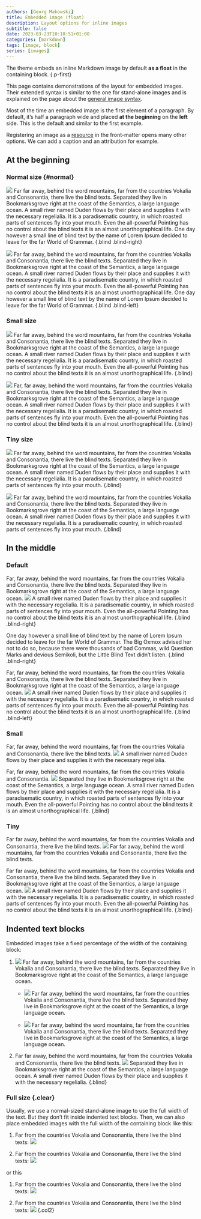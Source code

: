 ```yaml
---
authors: [Georg Makowski]
title: Embedded image (float)
description: Layout options for inline images
subtitle: false
date: 2023-03-23T10:10:51+01:00 
categories: [markdown]
tags: [image, block]
series: [images]
---
```


The theme embeds an inline Markdown image by default **as a float** in the containing block.
{.p-first}
<!--more-->

This page contains demonstrations of the layout for embedded images. Their extended syntax is similar to the one for stand-alone images and is explained on the page about the [general image syntax](https://perplex.desider.at/doc/basic/image/syntax).

Most of the time an embedded image is the first element of a paragraph. By default, it’s half a paragraph wide and placed **at the beginning** on the **left** side. This is the default and similar to the first example.

Registering an image as a [resource](https://perplex.desider.at/doc/intro/workflow/resources) in the front-matter opens many other options. We can add a caption and an attribution for example.

## At the beginning

### Normal size {#normal}

![](img-normal) Far far away, behind the word mountains, far from the countries Vokalia and Consonantia, there live the blind texts. Separated they live in Bookmarksgrove right at the coast of the Semantics, a large language ocean. A small river named Duden flows by their place and supplies it with the necessary regelialia. It is a paradisematic country, in which roasted parts of sentences fly into your mouth. Even the all-powerful Pointing has no control about the blind texts it is an almost unorthographical life. One day however a small line of blind text by the name of Lorem Ipsum decided to leave for the far World of Grammar.
{.blind .blind-right}

![](img-normal?posh=right) Far far away, behind the word mountains, far from the countries Vokalia and Consonantia, there live the blind texts. Separated they live in Bookmarksgrove right at the coast of the Semantics, a large language ocean. A small river named Duden flows by their place and supplies it with the necessary regelialia. It is a paradisematic country, in which roasted parts of sentences fly into your mouth. Even the all-powerful Pointing has no control about the blind texts it is an almost unorthographical life. One day however a small line of blind text by the name of Lorem Ipsum decided to leave for the far World of Grammar.
{.blind .blind-left}

### Small size

![](img-small?size=small) Far far away, behind the word mountains, far from the countries Vokalia and Consonantia, there live the blind texts. Separated they live in Bookmarksgrove right at the coast of the Semantics, a large language ocean. A small river named Duden flows by their place and supplies it with the necessary regelialia. It is a paradisematic country, in which roasted parts of sentences fly into your mouth. Even the all-powerful Pointing has no control about the blind texts it is an almost unorthographical life.
{.blind}

![](img-small?posh=right&size=small) Far, far away, behind the word mountains, far from the countries Vokalia and Consonantia, there live the blind texts. Separated they live in Bookmarksgrove right at the coast of the Semantics, a large language ocean. A small river named Duden flows by their place and supplies it with the necessary regelialia. It is a paradisematic country, in which roasted parts of sentences fly into your mouth. Even the all-powerful Pointing has no control about the blind texts it is an almost unorthographical life.
{.blind}

### Tiny size

![](img-tiny?s=tiny) Far far away, behind the word mountains, far from the countries Vokalia and Consonantia, there live the blind texts. Separated they live in Bookmarksgrove right at the coast of the Semantics, a large language ocean. A small river named Duden flows by their place and supplies it with the necessary regelialia. It is a paradisematic country, in which roasted parts of sentences fly into your mouth.
{.blind}

![](img-tiny?s=tiny&ph=right) Far far away, behind the word mountains, far from the countries Vokalia and Consonantia, there live the blind texts. Separated they live in Bookmarksgrove right at the coast of the Semantics, a large language ocean. A small river named Duden flows by their place and supplies it with the necessary regelialia. It is a paradisematic country, in which roasted parts of sentences fly into your mouth.
{.blind}

## In the middle

### Default

Far, far away, behind the word mountains, far from the countries Vokalia and Consonantia, there live the blind texts. Separated they live in Bookmarksgrove right at the coast of the Semantics, a large language ocean. ![](img-normal?pv=middle) A small river named Duden flows by their place and supplies it with the necessary regelialia. It is a paradisematic country, in which roasted parts of sentences fly into your mouth. Even the all-powerful Pointing has no control about the blind texts it is an almost unorthographical life.
{.blind .blind-right}

One day however a small line of blind text by the name of Lorem Ipsum decided to leave for the far World of Grammar. The Big Oxmox advised her not to do so, because there were thousands of bad Commas, wild Question Marks and devious Semikoli, but the Little Blind Text didn’t listen.
{.blind .blind-right}

Far, far away, behind the word mountains, far from the countries Vokalia and Consonantia, there live the blind texts. Separated they live in Bookmarksgrove right at the coast of the Semantics, a large language ocean. ![](img-normal?ph=right&pv=middle) A small river named Duden flows by their place and supplies it with the necessary regelialia. It is a paradisematic country, in which roasted parts of sentences fly into your mouth. Even the all-powerful Pointing has no control about the blind texts it is an almost unorthographical life.
{.blind .blind-left}

### Small

Far, far away, behind the word mountains, far from the countries Vokalia and Consonantia, there live the blind texts. ![](img-small?s=small&pv=middle) A small river named Duden flows by their place and supplies it with the necessary regelialia.

 Far, far away, behind the word mountains, far from the countries Vokalia and Consonantia. ![](img-small?ph=right&pv=middle&s=small) Separated they live in Bookmarksgrove right at the coast of the Semantics, a large language ocean. A small river named Duden flows by their place and supplies it with the necessary regelialia. It is a paradisematic country, in which roasted parts of sentences fly into your mouth. Even the all-powerful Pointing has no control about the blind texts it is an almost unorthographical life.
{.blind}

### Tiny

Far far away, behind the word mountains, far from the countries Vokalia and Consonantia, there live the blind texts. ![](img-tiny?pv=middle&s=tiny) Far far away, behind the word mountains, far from the countries Vokalia and Consonantia, there live the blind texts.

Far far away, behind the word mountains, far from the countries Vokalia and Consonantia, there live the blind texts. Separated they live in Bookmarksgrove right at the coast of the Semantics, a large language ocean. ![](img-tiny?ph=right&pv=middle&s=tiny) A small river named Duden flows by their place and supplies it with the necessary regelialia. It is a paradisematic country, in which roasted parts of sentences fly into your mouth. Even the all-powerful Pointing has no control about the blind texts it is an almost unorthographical life.
{.blind}

## Indented text blocks

Embedded images take a fixed percentage of the width of the containing block: 

1. ![](img-tiny) Far far away, behind the word mountains, far from the countries Vokalia and Consonantia, there live the blind texts. Separated they live in Bookmarksgrove right at the coast of the Semantics, a large language ocean.

   - ![](img-tiny?posh=right) Far far away, behind the word mountains, far from the countries Vokalia and Consonantia, there live the blind texts. Separated they live in Bookmarksgrove right at the coast of the Semantics, a large language ocean.

   - ![](img-tiny) Far far away, behind the word mountains, far from the countries Vokalia and Consonantia, there live the blind texts. Separated they live in Bookmarksgrove right at the coast of the Semantics, a large language ocean.

2. Far far away, behind the word mountains, far from the countries Vokalia and Consonantia, there live the blind texts.  ![](img-tiny?posv=middle&posh=right) Separated they live in Bookmarksgrove right at the coast of the Semantics, a large language ocean. A small river named Duden flows by their place and supplies it with the necessary regelialia.
{.blind}

### Full size {.clear}

Usually, we use a normal-sized stand-alone image to use the full width of the text. But they don’t fit inside indented text blocks. Then, we can also place embedded images with the full width of the containing block like this:

1. Far from the countries Vokalia and Consonantia, there live the blind texts:
   ![](img-normal?size=full)

2. Far from the countries Vokalia and Consonantia, there live the blind texts:
   ![](img-normal?size=full)

or this

1. Far from the countries Vokalia and Consonantia, there live the blind texts:
   ![](img-normal?size=full)

2. Far from the countries Vokalia and Consonantia, there live the blind texts:
   ![](img-normal?size=full)
{.col2}
